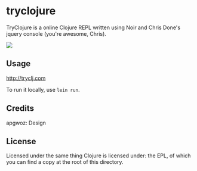 # tryclojure

TryClojure is a online Clojure REPL written using Noir and Chris Done's jquery console (you're awesome, Chris).

[<img src="https://secure.travis-ci.org/Raynes/tryclojure.png"/>](http://travis-ci.org/Raynes/tryclojure)

## Usage

http://tryclj.com

To run it locally, use `lein run`.

## Credits

apgwoz: Design

## License

Licensed under the same thing Clojure is licensed under: the EPL, of which you can find a copy at the root of this directory.

